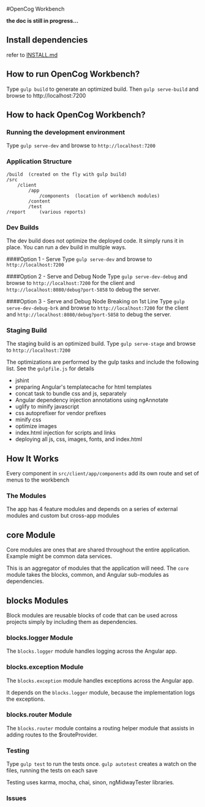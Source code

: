 #OpenCog Workbench


**the doc is still in progress...**

## Install dependencies
refer to [INSTALL.md](./INSTALL.md) 

## How to run OpenCog Workbench?
Type ```gulp build```  to generate an optimized build.
Then ```gulp serve-build``` and browse to http://localhost:7200

## How to hack OpenCog Workbench?

### Running the development environment
Type `gulp serve-dev` and browse to `http://localhost:7200`

### Application Structure
	/build	(created on the fly with gulp build)
	/src
		/client
			/app
			    /components	 (location of workbench modules)
			/content
			/test
 	/report		(various reports)
	

### Dev Builds
The dev build does not optimize the deployed code. It simply runs it in place. You can run a dev build in multiple ways.

####Option 1 - Serve
Type `gulp serve-dev` and browse to `http://localhost:7200`

####Option 2 - Serve and Debug Node
Type `gulp serve-dev-debug` and browse to `http://localhost:7200` for the client and `http://localhost:8080/debug?port-5858` to debug the server.

####Option 3 - Serve and Debug Node Breaking on 1st Line
Type `gulp serve-dev-debug-brk` and browse to `http://localhost:7200` for the client and `http://localhost:8080/debug?port-5858` to debug the server.

### Staging Build
The staging build is an optimized build. Type `gulp serve-stage` and browse to `http://localhost:7200`

The optimizations are performed by the gulp tasks and include the following list. See the `gulpfile.js` for details

- jshint
- preparing Angular's templatecache for html templates
- concat task to bundle css and js, separately
- Angular dependency injection annotations using ngAnnotate
- uglify to minify javascript
- css autoprefixer for vendor prefixes
- minify css
- optimize images
- index.html injection for scripts and links
- deploying all js, css, images, fonts, and index.html

## How It Works
Every component in ```src/client/app/components``` add its own route and set of menus to the workbench


### The Modules
The app has 4 feature modules and depends on a series of external modules and custom but cross-app modules


## core Module
Core modules are ones that are shared throughout the entire application. Example might be common data services.

This is an aggregator of modules that the application will need. The `core` module takes the blocks, common, and Angular sub-modules as dependencies. 

## blocks Modules
Block modules are reusable blocks of code that can be used across projects simply by including them as dependencies.

### blocks.logger Module
The `blocks.logger` module handles logging across the Angular app.

### blocks.exception Module
The `blocks.exception` module handles exceptions across the Angular app.

It depends on the `blocks.logger` module, because the implementation logs the exceptions.

### blocks.router Module
The `blocks.router` module contains a routing helper module that assists in adding routes to the $routeProvider.

### Testing
Type `gulp test` to run the tests once. 
`gulp autotest` creates a watch on the files, running the tests on each save

Testing uses karma, mocha, chai, sinon, ngMidwayTester libraries.

### Issues 

